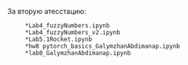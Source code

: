 За вторую атесстацию:

         *Lab4_fuzzyNumbers.ipynb
	 	 *Lab4_fuzzyNumbers_v2.ipynb
		 *Lab5.1Rocket.ipynb
		 *hw8 pytorch_basics_GalymzhanAbdimanap.ipynb
		 *lab8_GalymzhanAbdimanap.ipynb
